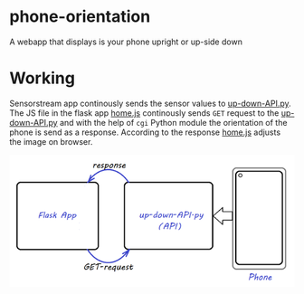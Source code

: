 

# phone-orientation
A webapp that displays is your phone upright or up-side down

# Working

Sensorstream app continously sends the sensor values to [up-down-API.py](https://github.com/YashIndane/phone-orientation/blob/main/cgi-bin/up-down-API.py). The JS file in the flask app [home.js](https://github.com/YashIndane/phone-orientation/blob/main/static/home.js) continously sends `GET` request to the [up-down-API.py](https://github.com/YashIndane/phone-orientation/blob/main/cgi-bin/up-down-API.py) and with the help of `cgi` Python module the orientation of the phone is send as a response. According to the response [home.js](https://github.com/YashIndane/phone-orientation/blob/main/static/home.js) adjusts the image on browser.

![](https://github.com/YashIndane/repo-images/blob/main/phoneorien.png)
